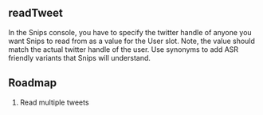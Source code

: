 ## readTweet
In the Snips console, you have to specify the twitter handle of anyone you want Snips to read from as a value for the User slot.  Note, the value should match the actual twitter handle of the user.  Use synonyms to add ASR friendly variants that Snips will understand.

## Roadmap
1. Read multiple tweets
